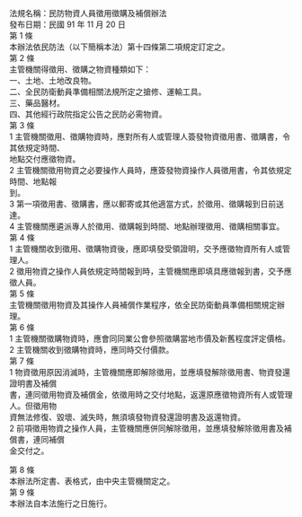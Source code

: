 法規名稱：民防物資人員徵用徵購及補償辦法  
發布日期：民國 91 年 11 月 20 日  
第 1 條  
本辦法依民防法（以下簡稱本法）第十四條第二項規定訂定之。  
第 2 條  
主管機關得徵用、徵購之物資種類如下：  
一、土地、土地改良物。  
二、全民防衛動員準備相關法規所定之搶修、運輸工具。  
三、藥品醫材。  
四、其他經行政院指定公告之民防必需物資。  
第 3 條  
1 主管機關徵用、徵購物資時，應對所有人或管理人簽發物資徵用書、徵購書，令其依規定時間、  
地點交付應徵物資。  
2 主管機關徵用物資之必要操作人員時，應簽發物資操作人員徵用書，令其依規定時間、地點報  
到。  
3 第一項徵用書、徵購書，應以郵寄或其他適當方式，於徵用、徵購報到日前送達。  
4 主管機關應遴派專人於徵用、徵購報到時間、地點辦理徵用、徵購相關事宜。  
第 4 條  
1 主管機關收到徵用、徵購物資後，應即填發受領證明，交予應徵物資所有人或管理人。  
2 徵用物資之操作人員依規定時間報到時，主管機關應即填具應徵報到書，交予應徵人員。  
第 5 條  
主管機關徵用物資及其操作人員補償作業程序，依全民防衛動員準備相關規定辦理。  
第 6 條  
1 主管機關徵購物資時，應會同同業公會參照徵購當地市價及新舊程度評定價格。  
2 主管機關收到徵購物資時，應同時交付價款。  
第 7 條  
1 物資徵用原因消滅時，主管機關應即解除徵用，並應填發解除徵用書、物資發還證明書及補償  
書，連同徵用物資及補償金，依徵用時之交付地點，返還原應徵物資所有人或管理人。但徵用物  
資無法修復、毀壞、滅失時，無須填發物資發還證明書及返還物資。  
2 前項徵用物資之操作人員，主管機關應併同解除徵用，並應填發解除徵用書及補償書，連同補償  
金交付之。  


第 8 條  
本辦法所定書、表格式，由中央主管機關定之。  
第 9 條  
本辦法自本法施行之日施行。  


